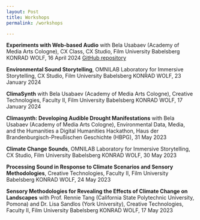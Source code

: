 ```yaml
---
layout: Post
title: Workshops
permalink: /workshops

---
```

**Experiments with Web-based Audio** with Bela Usabaev (Academy of Media Arts Cologne), CX Class, CX Studio, Film University Babelsberg KONRAD WOLF, 16 April 2024 [GitHub repository](https://github.com/xy-grainsynth/workshop)

**Environmental Sound Storytelling**, OMNILAB Laboratory for Immersive Storytelling, CX Studio, Film University Babelsberg KONRAD WOLF, 23 January 2024

**ClimaSynth** with Bela Usabaev (Academy of Media Arts Cologne), Creative Technologies, Faculty II, Film University Babelsberg KONRAD WOLF, 17 January 2024 

**Climasynth: Developing Audible Drought Manifestations** with Bela Usabaev (Academy of Media Arts Cologne), Environmental Data, Media, and the Humanities
a Digital Humanities Hackathon, Haus der Brandenburgisch-Preußischen Geschichte (HBPG), 31 May 2023

**Climate Change Sounds**, OMNILAB Laboratory for Immersive Storytelling, CX Studio, Film University Babelsberg KONRAD WOLF, 30 May 2023

**Processing Sound in Response to Climate Scenarios and Sensory Methodologies**, Creative Technologies, Faculty II, Film University Babelsberg KONRAD WOLF, 24 May 2023 

**Sensory Methodologies for Revealing the Effects of Climate Change on Landscapes** with Prof. Rennie Tang (California State Polytechnic University, Pomona) and Dr. Lisa Sandlos (York University), Creative Technologies, Faculty II, Film University Babelsberg KONRAD WOLF, 17 May 2023












